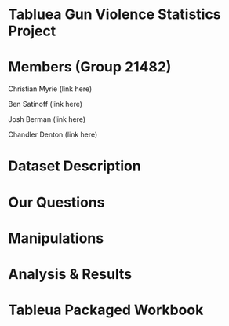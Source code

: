 # **Tabluea Gun Violence Statistics Project**



# **Members (Group 21482)**

Christian Myrie (link here)

Ben Satinoff (link here)

Josh Berman (link here)

Chandler Denton (link here)

# **Dataset Description**

# **Our Questions**

# **Manipulations**

# **Analysis & Results**

# **Tableua Packaged Workbook**
